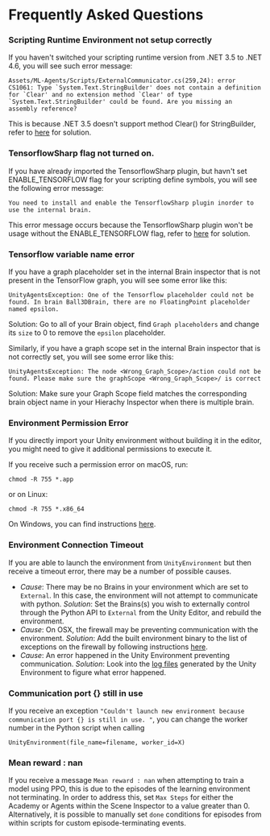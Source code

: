 # Frequently Asked Questions


### Scripting Runtime Environment not setup correctly

If you haven't switched your scripting runtime version from .NET 3.5 to .NET 4.6, you will see such error message:

```
Assets/ML-Agents/Scripts/ExternalCommunicator.cs(259,24): error CS1061: Type `System.Text.StringBuilder' does not contain a definition for `Clear' and no extension method `Clear' of type `System.Text.StringBuilder' could be found. Are you missing an assembly reference?
```

This is because .NET 3.5 doesn't support method Clear() for StringBuilder, refer to [here](Installation.md#setting-up-ml-agent-within-unity) for solution. 

### TensorflowSharp flag not turned on. 

If you have already imported the TensorflowSharp plugin, but havn't set ENABLE_TENSORFLOW flag for your scripting define symbols, you will see the following error message:

```
You need to install and enable the TensorflowSharp plugin inorder to use the internal brain. 
```

This error message occurs because the TensorflowSharp plugin won't be usage without the ENABLE_TENSORFLOW flag, refer to [here](Installation.md#setting-up-ml-agent-within-unity) for solution. 

### Tensorflow variable name error

If you have a graph placeholder set in the internal Brain inspector that is not present in the TensorFlow graph, you will see some error like this:

```
UnityAgentsException: One of the Tensorflow placeholder could not be found. In brain Ball3DBrain, there are no FloatingPoint placeholder named epsilon. 
```

Solution: Go to all of your Brain object, find `Graph placeholders` and change its `size` to 0 to remove the `epsilon` placeholder. 

Similarly, if you have a graph scope set in the internal Brain inspector that is not correctly set, you will see some error like this:

```
UnityAgentsException: The node <Wrong_Graph_Scope>/action could not be found. Please make sure the graphScope <Wrong_Graph_Scope>/ is correct
```

Solution: Make sure your Graph Scope field matches the corresponding brain object name in your Hierachy Inspector when there is multiple brain. 

### Environment Permission Error

If you directly import your Unity environment without building it in the 
editor, you might need to give it additional permissions to execute it. 

If you receive such a permission error on macOS, run:

`chmod -R 755 *.app` 

or on Linux:

`chmod -R 755 *.x86_64` 

On Windows, you can find instructions 
[here](https://technet.microsoft.com/en-us/library/cc754344(v=ws.11).aspx).

### Environment Connection Timeout

If you are able to launch the environment from `UnityEnvironment` but 
then receive a timeout error, there may be a number of possible causes.
 * _Cause_: There may be no Brains in your environment which are set 
 to `External`.  In this case, the environment will not attempt to 
 communicate with python. _Solution_: Set the Brains(s) you wish to 
 externally control through the Python API to `External` from the 
 Unity Editor, and rebuild the environment.
 * _Cause_: On OSX, the firewall may be preventing communication with 
 the environment. _Solution_: Add the built environment binary to the 
 list of exceptions on the firewall by following instructions 
 [here](https://support.apple.com/en-us/HT201642). 
 * _Cause_: An error happened in the Unity Environment preventing 
 communication. _Solution_: Look into the 
 [log files](https://docs.unity3d.com/Manual/LogFiles.html) 
 generated by the Unity Environment to figure what error happened. 

### Communication port {} still in use

If you receive an exception `"Couldn't launch new environment because 
communication port {} is still in use. "`, you can change the worker 
number in the Python script when calling 

`UnityEnvironment(file_name=filename, worker_id=X)`

### Mean reward : nan

If you receive a message `Mean reward : nan` when attempting to train a 
model using PPO, this is due to the episodes of the learning environment 
not terminating. In order to address this, set `Max Steps` for either 
the Academy or Agents within the Scene Inspector to a value greater 
than 0. Alternatively, it is possible to manually set `done` conditions 
for episodes from within scripts for custom episode-terminating events.
